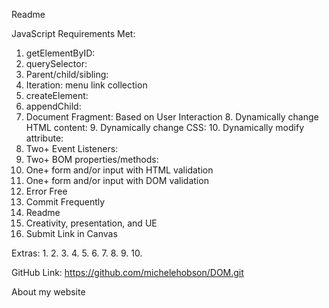 Readme

JavaScript Requirements Met:
 1. getElementByID: 
 2. querySelector: <nav>
 3. Parent/child/sibling: 
 4. Iteration: menu link collection
 5. createElement: <a>
 6. appendChild: 
 7. Document Fragment:
    Based on User Interaction
     8. Dynamically change HTML content:
     9. Dynamically change CSS:
    10. Dynamically modify attribute:
11. Two+ Event Listeners: 
12. Two+ BOM properties/methods:
13. One+ form and/or input with HTML validation
14. One+ form and/or input with DOM validation
15. Error Free
16. Commit Frequently
17. Readme
18. Creativity, presentation, and UE
19. Submit Link in Canvas

Extras:
 1. 
 2. 
 3. 
 4. 
 5. 
 6. 
 7. 
 8. 
 9. 
10. 

GitHub Link:
    https://github.com/michelehobson/DOM.git


About my website
